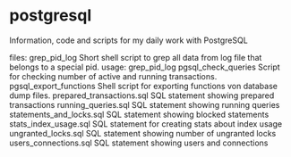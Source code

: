postgresql
==========
Information, code and scripts for my daily work with PostgreSQL

files:
grep_pid_log			Short shell script to grep all data from log file that belongs to a special pid.
				usage: grep_pid_log <UID>
pgsql_check_queries		Script for checking number of active and running transactions.
pgsql_export_functions		Shell script for exporting functions von database dump files.
prepared_transactions.sql       SQL statement showing prepared transactions
running_queries.sql             SQL statement showing running queries
statements_and_locks.sql        SQL statement showing blocked statements
stats_index_usage.sql           SQL statement for creating stats about index usage
ungranted_locks.sql             SQL statement showing number of ungranted locks
users_connections.sql           SQL statement showing users and connections
